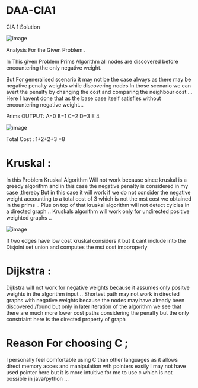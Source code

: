 # DAA-CIA1
CIA 1 Solution



![image](https://user-images.githubusercontent.com/92035508/213091892-5c4ba2d0-1f04-4f5d-b9d4-92c73f00d116.png)



Analysis  For the Given Problem .

In This given Problem Prims Algorithm all nodes are discovered before encountering the only negative weight.

But For generalised scenario it may not be the case always as  there may be negative penalty weights while discovering nodes 
In those scenario we can avert the penalty by changing the cost and comparing the neighbour cost ... Here I havent done that as the base case itself satisfies without encountering negative weight...

Prims OUTPUT:
  A=0 B=1 C=2 D=3 E 4
  
  
  ![image](https://user-images.githubusercontent.com/92035508/213092800-cb9a9aed-1596-4b51-83da-d354e34d60f4.png)
  
  Total Cost :
      1+2+2+3 =8


# Kruskal :
  In this Problem Kruskal Algorithm Will not work because since kruskal is a greedy algorithm and  in this case the negative penalty is considered in my case ,thereby
  But in this case it will work if we do not consider the negative weight
  accounting to a total cost of 3 which is not the mst cost we obtained in the prims ..
  Plus on top of that kruskal algorithm will not detect cylcles in a directed graph ..
  Kruskals algorithm will work only for undirected positive weighted graphs ..
  
  
  


![image](https://user-images.githubusercontent.com/92035508/213094148-e60e1667-cd06-4b85-a030-ef8caa5e4bea.png)





  If two edges have low cost kruskal considers it but it cant include into the Disjoint set union  and computes the mst cost imporoperly 
 # Dijkstra :
   Dijkstra will not work for negative weights because it assumes only positve weights in the algorithm input ..
   Shortest path may not work in directed graphs with negative weights because the nodes may have already been discovered /found but only  in later iteration of the algorithm we see that there are much more lower cost paths considering the  penalty but the only constriaint here is  the directed property of graph
# Reason For choosing C ;
I personally feel comfortable using C  than other languages as it allows direct memory acces and manipulation wth pointers easily i may not have used pointer here but it is more intuitive for me to use c  which is not possible in java/python ...
